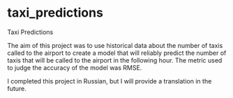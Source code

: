 # taxi_predictions
Taxi Predictions



The aim of this project was to use historical data about the number of taxis called to the airport to create a model that will reliably predict the number of taxis that will be called to the airport in the following hour. The metric used to judge the accuracy of the model was RMSE.

I completed this project in Russian, but I will provide a translation in the future.
